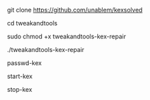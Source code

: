 git clone https://github.com/unablem/kexsolved

cd tweakandtools

sudo chmod +x tweakandtools-kex-repair 

./tweakandtools-kex-repair 

passwd-kex

start-kex

stop-kex
